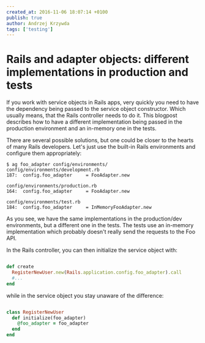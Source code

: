 ```yaml
---
created_at: 2016-11-06 18:07:14 +0100
publish: true
author: Andrzej Krzywda
tags: ['testing']
---
```


# Rails and adapter objects: different implementations in production and tests

If you work with service objects in Rails apps, very quickly you need to have the dependency being passed to the service object constructor. Which usually means, that the Rails controller needs to do it. This blogpost describes how to have a different implementation being passed in the production environment and an in-memory one in the tests.

<!-- more -->

There are several possible solutions, but one could be closer to the hearts of many Rails developers. Let's just use the built-in Rails environments and configure them appropriately:

```
$ ag foo_adapter config/environments/
config/environments/development.rb
187:  config.foo_adapter     = FooAdapter.new

config/environments/production.rb
164:  config.foo_adapter     = FooAdapter.new

config/environments/test.rb
184:  config.foo_adapter     = InMemoryFooAdapter.new
```

As you see, we have the same implementations in the production/dev environments, but a different one in the tests. The tests use an in-memory implementation which probably doesn't really send the requests to the Foo API.

In the Rails controller, you can then initialize the service object with:

```ruby

def create
  RegisterNewUser.new(Rails.application.config.foo_adapter).call
  #...
end
```

while in the service object you stay unaware of the difference:

```ruby

class RegisterNewUser
  def initialize(foo_adapter)
    @foo_adapter = foo_adapter
  end
end
```

